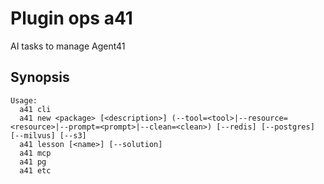# Plugin ops a41

AI tasks to manage Agent41

## Synopsis

```text
Usage:
  a41 cli
  a41 new <package> [<description>] (--tool=<tool>|--resource=<resource>|--prompt=<prompt>|--clean=<clean>) [--redis] [--postgres] [--milvus] [--s3]
  a41 lesson [<name>] [--solution]
  a41 mcp
  a41 pg
  a41 etc
```

